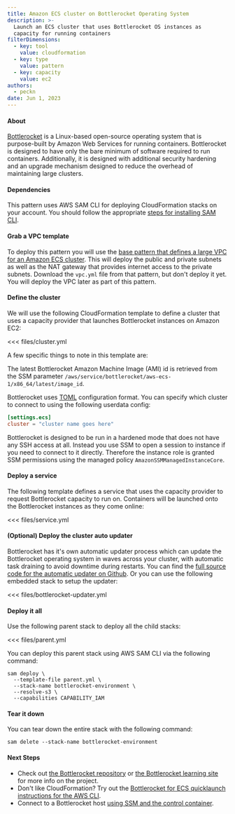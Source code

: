```yaml
---
title: Amazon ECS cluster on Bottlerocket Operating System
description: >-
  Launch an ECS cluster that uses Bottlerocket OS instances as
  capacity for running containers
filterDimensions:
  - key: tool
    value: cloudformation
  - key: type
    value: pattern
  - key: capacity
    value: ec2
authors:
  - peckn
date: Jun 1, 2023
---
```


#### About

[Bottlerocket](https://bottlerocket.dev/) is a Linux-based open-source operating system that is purpose-built by Amazon Web Services for running containers. Bottlerocket is designed to have only the bare minimum of software required to run containers. Additionally, it is designed with additional security hardening and an upgrade mechanism designed to reduce the overhead of maintaining large clusters.

<youtube id='Y2cas2I-5bk' />

#### Dependencies

This pattern uses AWS SAM CLI for deploying CloudFormation stacks on your account.
You should follow the appropriate [steps for installing SAM CLI](https://docs.aws.amazon.com/serverless-application-model/latest/developerguide/install-sam-cli.html).

#### Grab a VPC template

To deploy this pattern you will use the [base pattern that defines a large VPC for an Amazon ECS cluster](/large-vpc-for-amazon-ecs-cluster). This will deploy the public and private subnets as well as the NAT gateway that provides internet access to the private subnets. Download the `vpc.yml` file from that pattern, but don't deploy it yet. You will deploy the VPC later as part of this pattern.

#### Define the cluster

We will use the following CloudFormation template to define a cluster that uses a capacity provider that launches Bottlerocket instances on Amazon EC2:

<<< files/cluster.yml

A few specific things to note in this template are:

The latest Bottlerocket Amazon Machine Image (AMI) id is retrieved from the SSM parameter `/aws/service/bottlerocket/aws-ecs-1/x86_64/latest/image_id`.

Bottlerocket uses [TOML](https://toml.io/en/) configuration format. You can specify which cluster to connect to using the following userdata config:

```toml
[settings.ecs]
cluster = "cluster name goes here"
```

Bottlerocket is designed to be run in a hardened mode that does not have any SSH access at all. Instead you use SSM to open a session to instance if you need to connect to it directly. Therefore the instance role is granted SSM permissions using the managed policy `AmazonSSMManagedInstanceCore`.

#### Deploy a service

The following template defines a service that uses the capacity provider to request Bottlerocket capacity to run on. Containers will be launched onto the Bottlerocket instances as they come online:

<<< files/service.yml

#### (Optional) Deploy the cluster auto updater

Bottlerocket has it's own automatic updater process which can update the Bottlerocket operating system in waves across your cluster, with automatic task draining to avoid downtime during restarts. You can find the [full source code for the automatic updater on Github](https://github.com/bottlerocket-os/bottlerocket-ecs-updater). Or you can use the following embedded stack to setup the updater:

<<< files/bottlerocket-updater.yml

#### Deploy it all

Use the following parent stack to deploy all the child stacks:

<<< files/parent.yml

You can deploy this parent stack using AWS SAM CLI via the following command:

```shell
sam deploy \
  --template-file parent.yml \
  --stack-name bottlerocket-environment \
  --resolve-s3 \
  --capabilities CAPABILITY_IAM
```

#### Tear it down

You can tear down the entire stack with the following command:

```shell
sam delete --stack-name bottlerocket-environment
```

#### Next Steps

* Check out [the Bottlerocket repository](https://github.com/bottlerocket-os/bottlerocket#bottlerocket-os) or [the Bottlerocket learning site](https://bottlerocket.dev/) for more info on the project.
* Don't like CloudFormation? Try out the [Bottlerocket for ECS quicklaunch instructions for the AWS CLI](https://bottlerocket.dev/en/os/1.14.x/install/quickstart/aws/ecs/).
* Connect to a Bottlerocket host [using SSM and the control container](https://github.com/bottlerocket-os/bottlerocket#control-container).
